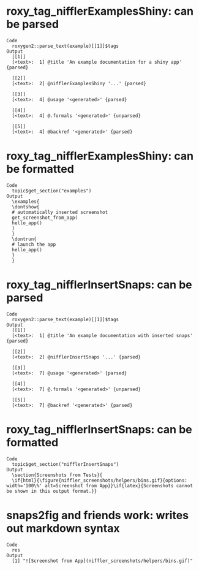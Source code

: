 # roxy_tag_nifflerExamplesShiny: can be parsed

    Code
      roxygen2::parse_text(example)[[1]]$tags
    Output
      [[1]]
      [<text>:  1] @title 'An example documentation for a shiny app' {parsed}
      
      [[2]]
      [<text>:  2] @nifflerExamplesShiny '...' {parsed}
      
      [[3]]
      [<text>:  4] @usage '<generated>' {parsed}
      
      [[4]]
      [<text>:  4] @.formals '<generated>' {unparsed}
      
      [[5]]
      [<text>:  4] @backref '<generated>' {parsed}
      

# roxy_tag_nifflerExamplesShiny: can be formatted

    Code
      topic$get_section("examples")
    Output
      \examples{
      \dontshow{
      # automatically inserted screenshot
      get_screenshot_from_app(
      hello_app()
      )
      }
      \dontrun{
      # launch the app
      hello_app()
      }
      } 

# roxy_tag_nifflerInsertSnaps: can be parsed

    Code
      roxygen2::parse_text(example)[[1]]$tags
    Output
      [[1]]
      [<text>:  1] @title 'An example documentation with inserted snaps' {parsed}
      
      [[2]]
      [<text>:  2] @nifflerInsertSnaps '...' {parsed}
      
      [[3]]
      [<text>:  7] @usage '<generated>' {parsed}
      
      [[4]]
      [<text>:  7] @.formals '<generated>' {unparsed}
      
      [[5]]
      [<text>:  7] @backref '<generated>' {parsed}
      

# roxy_tag_nifflerInsertSnaps: can be formatted

    Code
      topic$get_section("nifflerInsertSnaps")
    Output
      \section{Screenshots from Tests}{
      \if{html}{\figure{niffler_screenshots/helpers/bins.gif}{options: width='100\%' alt=Screenshot from App}}\if{latex}{Screenshots cannot be shown in this output format.}}
       

# snaps2fig and friends work: writes out markdown syntax

    Code
      res
    Output
      [1] "![Screenshot from App](niffler_screenshots/helpers/bins.gif)"

